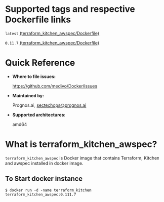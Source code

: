 # Supported tags and respective Dockerfile links

`latest` [(terraform_kitchen_awspec/Dockerfile)](https://github.com/medivo/Docker/blob/master/terraform_kitchen_awspec/Dockerfile)

`0.11.7` [(terraform_kitchen_awspec/Dockerfile)](https://github.com/medivo/Docker/blob/terraform_0.11.7/scala_spark_sbt/Dockerfile)

# Quick Reference
- **Where to file issues:**

    https://github.com/medivo/Docker/issues
    
- **Maintained by:**

    Prognos.ai, sectechops@prognos.ai

- **Supported architectures:**

    amd64

# What is terraform_kitchen_awspec?

`terraform_kitchen_awspec` is Docker image that contains Terraform, Kitchen and awspec installed in docker image.

## To Start docker instance

```
$ docker run -d -name terraform_kitchen terraform_kitchen_awspec:0.111.7
```
